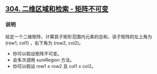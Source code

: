 ## [304. 二维区域和检索 - 矩阵不可变](https://leetcode-cn.com/problems/range-sum-query-2d-immutable/)

### 说明
给定一个二维矩阵，计算其子矩形范围内元素的总和，该子矩阵的左上角为 (row1, col1) ，右下角为 (row2, col2)。

* 你可以假设矩阵不可变。
* 会多次调用 sumRegion 方法。
* 你可以假设 row1 ≤ row2 且 col1 ≤ col2。